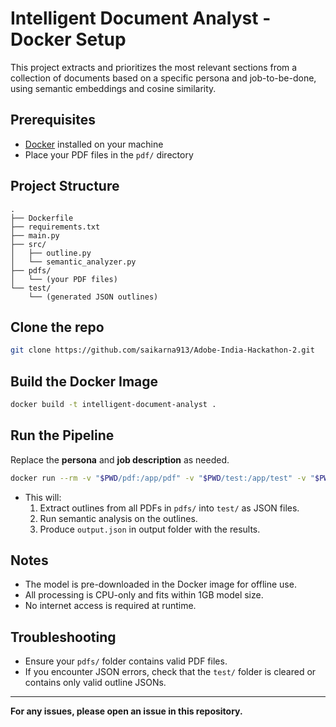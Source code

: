 # Intelligent Document Analyst - Docker Setup

This project extracts and prioritizes the most relevant sections from a collection of documents based on a specific persona and job-to-be-done, using semantic embeddings and cosine similarity.

## Prerequisites

- [Docker](https://www.docker.com/products/docker-desktop) installed on your machine
- Place your PDF files in the `pdf/` directory

## Project Structure

```
.
├── Dockerfile
├── requirements.txt
├── main.py
├── src/
│   ├── outline.py
│   └── semantic_analyzer.py
├── pdfs/
│   └── (your PDF files)
└── test/
    └── (generated JSON outlines)
```
## Clone the repo
```sh
git clone https://github.com/saikarna913/Adobe-India-Hackathon-2.git
```

## Build the Docker Image

```sh
docker build -t intelligent-document-analyst .
```

## Run the Pipeline

Replace the **persona** and **job description** as needed.

```sh
docker run --rm -v "$PWD/pdf:/app/pdf" -v "$PWD/test:/app/test" -v "$PWD/output:/app/output" intelligent-document-analyst --persona "Travel Planner" --job "Plan a trip of 4 days for a group of 10 college friends." --output output/output.json
```

- This will:
  1. Extract outlines from all PDFs in `pdfs/` into `test/` as JSON files.
  2. Run semantic analysis on the outlines.
  3. Produce `output.json` in output folder with the results.

## Notes

- The model is pre-downloaded in the Docker image for offline use.
- All processing is CPU-only and fits within 1GB model size.
- No internet access is required at runtime.

## Troubleshooting

- Ensure your `pdfs/` folder contains valid PDF files.
- If you encounter JSON errors, check that the `test/` folder is cleared or contains only valid outline JSONs.

---

**For any issues, please open an issue in this repository.**
